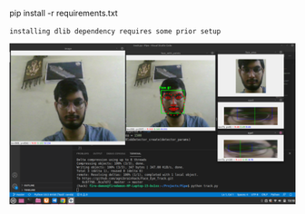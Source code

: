 pip install -r requirements.txt

`installing dlib dependency requires some prior setup`

![Output](use.png)
